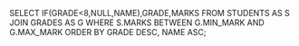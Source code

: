 SELECT IF(GRADE<8,NULL,NAME),GRADE,MARKS FROM STUDENTS AS S JOIN GRADES AS G
WHERE S.MARKS BETWEEN G.MIN_MARK AND G.MAX_MARK
ORDER BY GRADE DESC, NAME ASC;
